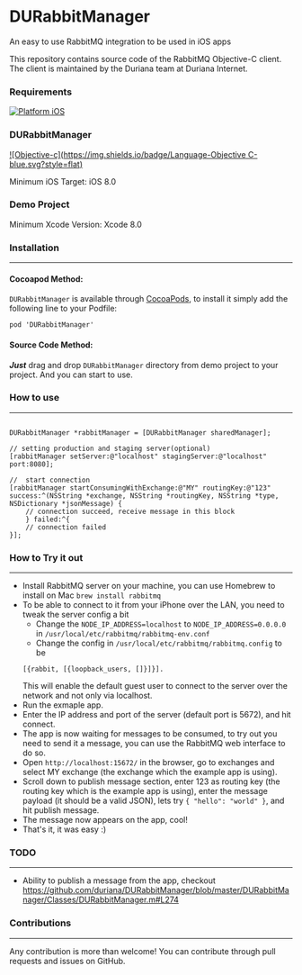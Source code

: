 # DURabbitManager
An easy to use RabbitMQ integration to be used in iOS apps

This repository contains source code of the RabbitMQ Objective-C client. The client is maintained by the Duriana team at Duriana Internet.


### Requirements
[![Platform iOS](https://img.shields.io/badge/Platform-iOS-blue.svg?style=fla)]()

### DURabbitManager
[![Objective-c](https://img.shields.io/badge/Language-Objective C-blue.svg?style=flat)](https://developer.apple.com/library/mac/documentation/Cocoa/Conceptual/ProgrammingWithObjectiveC/Introduction/Introduction.html)

Minimum iOS Target: iOS 8.0

### Demo Project

Minimum Xcode Version: Xcode 8.0

### Installation
---

#### Cocoapod Method:

`DURabbitManager` is available through [CocoaPods](http://cocoapods.org), to install
it simply add the following line to your Podfile:

`pod 'DURabbitManager'`

#### Source Code Method:

***Just*** drag and drop `DURabbitManager` directory from demo project to your project. And you can start to use.

### How to use
---

```objc

DURabbitManager *rabbitManager = [DURabbitManager sharedManager];

// setting production and staging server(optional)
[rabbitManager setServer:@"localhost" stagingServer:@"localhost" port:8080];

//  start connection
[rabbitManager startConsumingWithExchange:@"MY" routingKey:@"123" success:^(NSString *exchange, NSString *routingKey, NSString *type, NSDictionary *jsonMessage) {
    // connection succeed, receive message in this block
    } failed:^{
    // connection failed
}];
```

### How to Try it out
---

- Install RabbitMQ server on your machine, you can use Homebrew to install on Mac `brew install rabbitmq`
- To be able to connect to it from your iPhone over the LAN, you need to tweak the server config a bit
    - Change the `NODE_IP_ADDRESS=localhost` to `NODE_IP_ADDRESS=0.0.0.0` in `/usr/local/etc/rabbitmq/rabbitmq-env.conf`
    - Change the config in `/usr/local/etc/rabbitmq/rabbitmq.config` to be
    ```
    [{rabbit, [{loopback_users, []}]}].
    ```
    This will enable the default guest user to connect to the server over the network and not only via localhost.
- Run the exmaple app.
- Enter the IP address and port of the server (default port is 5672), and hit connect.
- The app is now waiting for messages to be consumed, to try out you need to send it a message, you can use the RabbitMQ web interface to do so.
- Open `http://localhost:15672/` in the browser, go to exchanges and select MY exchange (the exchange which the example app is using).
- Scroll down to publish message section, enter 123 as routing key (the routing key which is the example app is using), enter the message payload (it should be a valid JSON), lets try `{ "hello": "world" }`, and hit publish message.
- The message now appears on the app, cool!
- That's it, it was easy :)

### TODO
---

- Ability to publish a message from the app, checkout https://github.com/duriana/DURabbitManager/blob/master/DURabbitManager/Classes/DURabbitManager.m#L274

### Contributions
---
Any contribution is more than welcome! You can contribute through pull requests and issues on GitHub.
